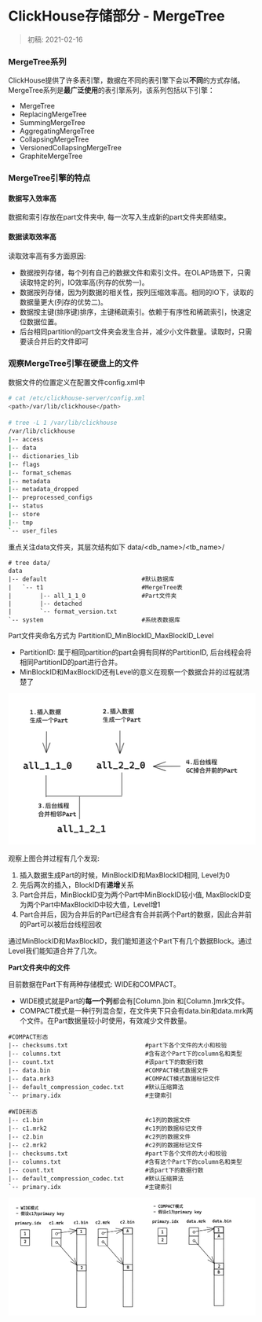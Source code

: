 # ClickHouse存储部分 - MergeTree

> 初稿: 2021-02-16

### MergeTree系列

ClickHouse提供了许多表引擎，数据在不同的表引擎下会以**不同**的方式存储。MergeTree系列是**最广泛使用**的表引擎系列，该系列包括以下引擎：

* MergeTree
* ReplacingMergeTree
* SummingMergeTree
* AggregatingMergeTree
* CollapsingMergeTree
* VersionedCollapsingMergeTree
* GraphiteMergeTree

### MergeTree引擎的特点

#### 数据写入效率高

数据和索引存放在part文件夹中,  每一次写入生成新的part文件夹即结束。

#### 数据读取效率高

读取效率高有多方面原因:

* 数据按列存储，每个列有自己的数据文件和索引文件。在OLAP场景下，只需读取特定的列，IO效率高\(列存的优势一\)。
* 数据按列存储，因为列数据的相关性，按列压缩效率高。相同的IO下，读取的数据量更大\(列存的优势二\)。
* 数据按主键\(排序键\)排序，主键稀疏索引。依赖于有序性和稀疏索引，快速定位数据位置。
* 后台相同partition的part文件夹会发生合并，减少小文件数量。读取时，只需要读合并后的文件即可

### 观察MergeTree引擎在硬盘上的文件

数据文件的位置定义在配置文件config.xml中

```bash
# cat /etc/clickhouse-server/config.xml
<path>/var/lib/clickhouse</path>

# tree -L 1 /var/lib/clickhouse
/var/lib/clickhouse
|-- access
|-- data
|-- dictionaries_lib
|-- flags
|-- format_schemas
|-- metadata
|-- metadata_dropped
|-- preprocessed_configs
|-- status
|-- store
|-- tmp
`-- user_files
```

重点关注data文件夹，其层次结构如下 data/&lt;db\_name&gt;/&lt;tb\_name&gt;/

```text
# tree data/ 
data
|-- default                           #默认数据库
|   `-- t1                            #MergeTree表
|        |-- all_1_1_0                #Part文件夹
|        |-- detached                 
|        `-- format_version.txt
`-- system                            #系统表数据库
```

Part文件夹命名方式为 PartitionID\_MinBlockID\_MaxBlockID\_Level

* PartitionID: 属于相同partition的part会拥有同样的PartitionID, 后台线程会将相同PartitionID的part进行合并。
* MinBlockID和MaxBlockID还有Level的意义在观察一个数据合并的过程就清楚了



![Part&#x5408;&#x5E76;&#x8FC7;&#x7A0B;](.gitbook/assets/image%20%282%29.png)

观察上图合并过程有几个发现:

1. 插入数据生成Part的时候，MinBlockID和MaxBlockID相同, Level为0
2. 先后两次的插入，BlockID有**递增**关系
3. Part合并后，MinBlockID变为两个Part中MinBlockID较小值, MaxBlockID变为两个Part中MaxBlockID中较大值，Level增1
4. Part合并后，因为合并后的Part已经含有合并前两个Part的数据，因此合并前的Part可以被后台线程回收

通过MinBlockID和MaxBlockID，我们能知道这个Part下有几个数据Block。通过Level我们能知道合并了几次。

**Part文件夹中的文件**

目前数据在Part下有两种存储模式: WIDE和COMPACT。

* WIDE模式就是Part的**每一个列**都会有\[Column.\]bin 和\[Column.\]mrk文件。
* COMPACT模式是一种行列混合型，在文件夹下只会有data.bin和data.mrk两个文件。在Part数据量较小时使用，有效减少文件数量。

```text
#COMPACT形态
|-- checksums.txt                      #part下各个文件的大小和校验
|-- columns.txt                        #含有这个Part下的column名和类型
|-- count.txt                          #该part下的数据行数
|-- data.bin                           #COMPACT模式数据文件
|-- data.mrk3                          #COMPACT模式数据标记文件
|-- default_compression_codec.txt      #默认压缩算法
`-- primary.idx                        #主键索引

#WIDE形态
|-- c1.bin                             #c1列的数据文件
|-- c1.mrk2                            #c1列的数据标记文件
|-- c2.bin                             #c2列的数据文件
|-- c2.mrk2                            #c2列的数据标记文件
|-- checksums.txt                      #part下各个文件的大小和校验
|-- columns.txt                        #含有这个Part下的column名和类型
|-- count.txt                          #该part下的数据行数
|-- default_compression_codec.txt      #默认压缩算法
`-- primary.idx                        #主键索引
```

![WIDE&#x548C;COMAPCT&#x5B58;&#x50A8;&#x56FE;&#x793A;](.gitbook/assets/image%20%284%29.png)



